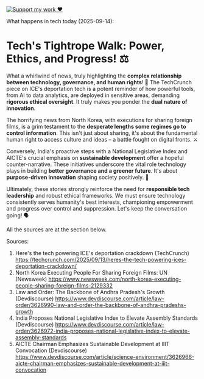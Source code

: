 [![Support my work ❤️](https://img.shields.io/badge/Support%20my%20work%20❤️-orange?style=for-the-badge&logo=patreon&logoColor=white)](https://www.patreon.com/c/evertonics)

What happens in tech today (2025-09-14):

# **Tech's Tightrope Walk: Power, Ethics, and Progress! ⚖️**

What a whirlwind of news, truly highlighting the **complex relationship between technology, governance, and human rights**! 🤯 The TechCrunch piece on ICE's deportation tech is a potent reminder of how powerful tools, from AI to data analytics, are deployed in sensitive areas, demanding **rigorous ethical oversight**. It truly makes you ponder the **dual nature of innovation**.

The horrifying news from North Korea, with executions for sharing foreign films, is a grim testament to the **desperate lengths some regimes go to control information**. This isn't just about sharing, it's about the fundamental human right to access culture and ideas – a battle fought on digital fronts. ⚔️

Conversely, India's proactive steps with a National Legislative Index and AICTE's crucial emphasis on **sustainable development** offer a hopeful counter-narrative. These initiatives underscore the vital role technology plays in building **better governance and a greener future**. It's about **purpose-driven innovation** shaping society positively. 🚀

Ultimately, these stories strongly reinforce the need for **responsible tech leadership** and robust ethical frameworks. We must ensure technology consistently serves humanity's best interests, championing empowerment and progress over control and suppression. Let's keep the conversation going! 🗣️

All the sources are at the section below.

Sources:
1. Here's the tech powering ICE's deportation crackdown (TechCrunch)
   https://techcrunch.com/2025/09/13/heres-the-tech-powering-ices-deportation-crackdown/
2. North Korea Executing People For Sharing Foreign Films: UN (Newsweek)
   https://www.newsweek.com/north-korea-executing-people-sharing-foreign-films-2129332
3. Law and Order: The Backbone of Andhra Pradesh's Growth (Devdiscourse)
   https://www.devdiscourse.com/article/law-order/3626990-law-and-order-the-backbone-of-andhra-pradeshs-growth
4. India Proposes National Legislative Index to Elevate Assembly Standards (Devdiscourse)
   https://www.devdiscourse.com/article/law-order/3626972-india-proposes-national-legislative-index-to-elevate-assembly-standards
5. AICTE Chairman Emphasizes Sustainable Development at IIIT Convocation (Devdiscourse)
   https://www.devdiscourse.com/article/science-environment/3626966-aicte-chairman-emphasizes-sustainable-development-at-iiit-convocation